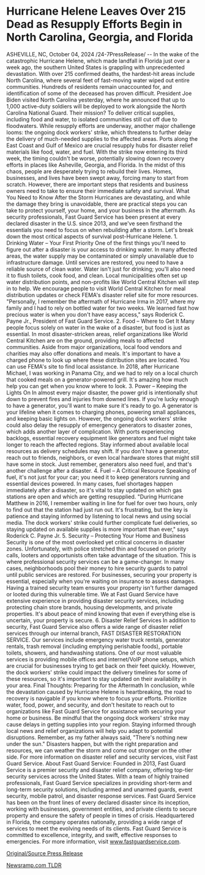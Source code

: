 # Hurricane Helene Leaves Over 215 Dead as Resupply Efforts Begin in North Carolina, Georgia, and Florida

ASHEVILLE, NC, October 04, 2024 /24-7PressRelease/ -- In the wake of the catastrophic Hurricane Helene, which made landfall in Florida just over a week ago, the southern United States is grappling with unprecedented devastation. With over 215 confirmed deaths, the hardest-hit areas include North Carolina, where several feet of fast-moving water wiped out entire communities. Hundreds of residents remain unaccounted for, and identification of some of the deceased has proven difficult.  President Joe Biden visited North Carolina yesterday, where he announced that up to 1,000 active-duty soldiers will be deployed to work alongside the North Carolina National Guard. Their mission? To deliver critical supplies, including food and water, to isolated communities still cut off due to floodwaters.  While resupply efforts are underway, another major challenge looms: the ongoing dock workers' strike, which threatens to further delay the delivery of much-needed supplies to the affected areas. Ports along the East Coast and Gulf of Mexico are crucial resupply hubs for disaster relief materials like food, water, and fuel. With the strike now entering its third week, the timing couldn't be worse, potentially slowing down recovery efforts in places like Asheville, Georgia, and Florida.  In the midst of this chaos, people are desperately trying to rebuild their lives. Homes, businesses, and lives have been swept away, forcing many to start from scratch. However, there are important steps that residents and business owners need to take to ensure their immediate safety and survival.  What You Need to Know After the Storm Hurricanes are devastating, and while the damage they bring is unavoidable, there are practical steps you can take to protect yourself, your home, and your business in the aftermath. As security professionals, Fast Guard Service has been present at every declared disaster in the U.S. since 2013, and we've seen firsthand the essentials you need to focus on when rebuilding after a storm.  Let's break down the most critical aspects of survival post-Hurricane Helene.  1. Drinking Water – Your First Priority One of the first things you'll need to figure out after a disaster is your access to drinking water. In many affected areas, the water supply may be contaminated or simply unavailable due to infrastructure damage. Until services are restored, you need to have a reliable source of clean water.  Water isn't just for drinking; you'll also need it to flush toilets, cook food, and clean. Local municipalities often set up water distribution points, and non-profits like World Central Kitchen will step in to help. We encourage people to visit World Central Kitchen for meal distribution updates or check FEMA's disaster relief site for more resources.  "Personally, I remember the aftermath of Hurricane Irma in 2017, where my family and I had to rely on bottled water for two weeks. We learned fast how precious water is when you don't have easy access," says Roderick C. Payne Jr., President of Fast Guard Service.  2. Food – Where to Get It Many people focus solely on water in the wake of a disaster, but food is just as essential. In most disaster-stricken areas, relief organizations like World Central Kitchen are on the ground, providing meals to affected communities. Aside from major organizations, local food vendors and charities may also offer donations and meals.  It's important to have a charged phone to look up where these distribution sites are located. You can use FEMA's site to find local assistance. In 2018, after Hurricane Michael, I was working in Panama City, and we had to rely on a local church that cooked meals on a generator-powered grill. It's amazing how much help you can get when you know where to look.  3. Power – Keeping the Lights On In almost every major disaster, the power grid is intentionally shut down to prevent fires and injuries from downed lines. If you're lucky enough to have a generator, you'll want to make sure it's ready to go. A generator is your lifeline when it comes to charging phones, powering small appliances, and keeping basic lights on.  However, the ongoing dock workers' strike could also delay the resupply of emergency generators to disaster zones, which adds another layer of complication. With ports experiencing backlogs, essential recovery equipment like generators and fuel might take longer to reach the affected regions. Stay informed about available local resources as delivery schedules may shift.  If you don't have a generator, reach out to friends, neighbors, or even local hardware stores that might still have some in stock. Just remember, generators also need fuel, and that's another challenge after a disaster.  4. Fuel – A Critical Resource Speaking of fuel, it's not just for your car; you need it to keep generators running and essential devices powered. In many cases, fuel shortages happen immediately after a disaster, so it's vital to stay updated on which gas stations are open and which are getting resupplied.  "During Hurricane Matthew in 2016, I remember waiting in line for fuel for over two hours, only to find out that the station had just run out. It's frustrating, but the key is patience and staying informed by listening to local news and using social media. The dock workers' strike could further complicate fuel deliveries, so staying updated on available supplies is more important than ever," says Roderick C. Payne Jr.  5. Security – Protecting Your Home and Business Security is one of the most overlooked yet critical concerns in disaster zones. Unfortunately, with police stretched thin and focused on priority calls, looters and opportunists often take advantage of the situation. This is where professional security services can be a game-changer.  In many cases, neighborhoods pool their money to hire security guards to patrol until public services are restored. For businesses, securing your property is essential, especially when you're waiting on insurance to assess damages. Having a trained security team ensures your property isn't further damaged or looted during this vulnerable time.  We at Fast Guard Service have extensive experience in providing disaster security services, including protecting chain store brands, housing developments, and private properties. It's about peace of mind knowing that even if everything else is uncertain, your property is secure.  6. Disaster Relief Services In addition to security, Fast Guard Service also offers a wide range of disaster relief services through our internal branch, FAST DISASTER RESTORATION SERVICE. Our services include emergency water truck rentals, generator rentals, trash removal (including emptying perishable foods), portable toilets, showers, and handwashing stations.  One of our most valuable services is providing mobile offices and internet/VoIP phone setups, which are crucial for businesses trying to get back on their feet quickly. However, the dock workers' strike could impact the delivery timelines for some of these resources, so it's important to stay updated on their availability in your area.  Final Thoughts: Preparing for the Aftermath In conclusion, while the devastation caused by Hurricane Helene is heartbreaking, the road to recovery is navigable if you know where to focus your efforts. Prioritize water, food, power, and security, and don't hesitate to reach out to organizations like Fast Guard Service for assistance with securing your home or business.  Be mindful that the ongoing dock workers' strike may cause delays in getting supplies into your region. Staying informed through local news and relief organizations will help you adapt to potential disruptions.  Remember, as my father always said, "There's nothing new under the sun." Disasters happen, but with the right preparation and resources, we can weather the storm and come out stronger on the other side.  For more information on disaster relief and security services, visit Fast Guard Service.  About Fast Guard Service:  Founded in 2013, Fast Guard Service is a premier security and disaster relief company, offering top-tier security services across the United States. With a team of highly trained professionals, Fast Guard Service specializes in providing short-term and long-term security solutions, including armed and unarmed guards, event security, mobile patrol, and disaster response services. Fast Guard Service has been on the front lines of every declared disaster since its inception, working with businesses, government entities, and private clients to secure property and ensure the safety of people in times of crisis. Headquartered in Florida, the company operates nationally, providing a wide range of services to meet the evolving needs of its clients. Fast Guard Service is committed to excellence, integrity, and swift, effective responses to emergencies.  For more information, visit www.fastguardservice.com. 

[Original/Source Press Release](https://www.24-7pressrelease.com/press-release/514993/hurricane-helene-leaves-over-215-dead-as-resupply-efforts-begin-in-north-carolina-georgia-and-florida) 

[Newsramp.com TLDR](https://newsramp.com/None) 